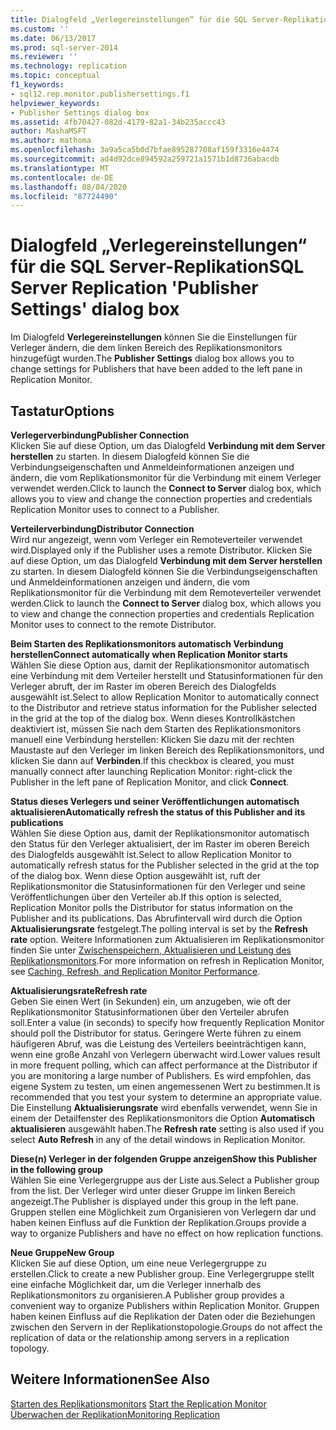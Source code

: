```yaml
---
title: Dialogfeld „Verlegereinstellungen“ für die SQL Server-Replikation | Microsoft-Dokumentation
ms.custom: ''
ms.date: 06/13/2017
ms.prod: sql-server-2014
ms.reviewer: ''
ms.technology: replication
ms.topic: conceptual
f1_keywords:
- sql12.rep.monitor.publishersettings.f1
helpviewer_keywords:
- Publisher Settings dialog box
ms.assetid: 4fb70427-082d-4179-82a1-34b235accc43
author: MashaMSFT
ms.author: mathoma
ms.openlocfilehash: 3a9a5ca5b0d7bfae895287708af159f3316e4474
ms.sourcegitcommit: ad4d92dce894592a259721a1571b1d8736abacdb
ms.translationtype: MT
ms.contentlocale: de-DE
ms.lasthandoff: 08/04/2020
ms.locfileid: "87724490"
---
```

# <a name="sql-server-replication-publisher-settings-dialog-box"></a><span data-ttu-id="f57c0-102">Dialogfeld „Verlegereinstellungen“ für die SQL Server-Replikation</span><span class="sxs-lookup"><span data-stu-id="f57c0-102">SQL Server Replication 'Publisher Settings' dialog box</span></span>
  <span data-ttu-id="f57c0-103">Im Dialogfeld **Verlegereinstellungen** können Sie die Einstellungen für Verleger ändern, die dem linken Bereich des Replikationsmonitors hinzugefügt wurden.</span><span class="sxs-lookup"><span data-stu-id="f57c0-103">The **Publisher Settings** dialog box allows you to change settings for Publishers that have been added to the left pane in Replication Monitor.</span></span>  
  
## <a name="options"></a><span data-ttu-id="f57c0-104">Tastatur</span><span class="sxs-lookup"><span data-stu-id="f57c0-104">Options</span></span>  
 <span data-ttu-id="f57c0-105">**Verlegerverbindung**</span><span class="sxs-lookup"><span data-stu-id="f57c0-105">**Publisher Connection**</span></span>  
 <span data-ttu-id="f57c0-106">Klicken Sie auf diese Option, um das Dialogfeld **Verbindung mit dem Server herstellen** zu starten. In diesem Dialogfeld können Sie die Verbindungseigenschaften und Anmeldeinformationen anzeigen und ändern, die vom Replikationsmonitor für die Verbindung mit einem Verleger verwendet werden.</span><span class="sxs-lookup"><span data-stu-id="f57c0-106">Click to launch the **Connect to Server** dialog box, which allows you to view and change the connection properties and credentials Replication Monitor uses to connect to a Publisher.</span></span>  
  
 <span data-ttu-id="f57c0-107">**Verteilerverbindung**</span><span class="sxs-lookup"><span data-stu-id="f57c0-107">**Distributor Connection**</span></span>  
 <span data-ttu-id="f57c0-108">Wird nur angezeigt, wenn vom Verleger ein Remoteverteiler verwendet wird.</span><span class="sxs-lookup"><span data-stu-id="f57c0-108">Displayed only if the Publisher uses a remote Distributor.</span></span> <span data-ttu-id="f57c0-109">Klicken Sie auf diese Option, um das Dialogfeld **Verbindung mit dem Server herstellen** zu starten. In diesem Dialogfeld können Sie die Verbindungseigenschaften und Anmeldeinformationen anzeigen und ändern, die vom Replikationsmonitor für die Verbindung mit dem Remoteverteiler verwendet werden.</span><span class="sxs-lookup"><span data-stu-id="f57c0-109">Click to launch the **Connect to Server** dialog box, which allows you to view and change the connection properties and credentials Replication Monitor uses to connect to the remote Distributor.</span></span>  
  
 <span data-ttu-id="f57c0-110">**Beim Starten des Replikationsmonitors automatisch Verbindung herstellen**</span><span class="sxs-lookup"><span data-stu-id="f57c0-110">**Connect automatically when Replication Monitor starts**</span></span>  
 <span data-ttu-id="f57c0-111">Wählen Sie diese Option aus, damit der Replikationsmonitor automatisch eine Verbindung mit dem Verteiler herstellt und Statusinformationen für den Verleger abruft, der im Raster im oberen Bereich des Dialogfelds ausgewählt ist.</span><span class="sxs-lookup"><span data-stu-id="f57c0-111">Select to allow Replication Monitor to automatically connect to the Distributor and retrieve status information for the Publisher selected in the grid at the top of the dialog box.</span></span> <span data-ttu-id="f57c0-112">Wenn dieses Kontrollkästchen deaktiviert ist, müssen Sie nach dem Starten des Replikationsmonitors manuell eine Verbindung herstellen: Klicken Sie dazu mit der rechten Maustaste auf den Verleger im linken Bereich des Replikationsmonitors, und klicken Sie dann auf **Verbinden**.</span><span class="sxs-lookup"><span data-stu-id="f57c0-112">If this checkbox is cleared, you must manually connect after launching Replication Monitor: right-click the Publisher in the left pane of Replication Monitor, and click **Connect**.</span></span>  
  
 <span data-ttu-id="f57c0-113">**Status dieses Verlegers und seiner Veröffentlichungen automatisch aktualisieren**</span><span class="sxs-lookup"><span data-stu-id="f57c0-113">**Automatically refresh the status of this Publisher and its publications**</span></span>  
 <span data-ttu-id="f57c0-114">Wählen Sie diese Option aus, damit der Replikationsmonitor automatisch den Status für den Verleger aktualisiert, der im Raster im oberen Bereich des Dialogfelds ausgewählt ist.</span><span class="sxs-lookup"><span data-stu-id="f57c0-114">Select to allow Replication Monitor to automatically refresh status for the Publisher selected in the grid at the top of the dialog box.</span></span> <span data-ttu-id="f57c0-115">Wenn diese Option ausgewählt ist, ruft der Replikationsmonitor die Statusinformationen für den Verleger und seine Veröffentlichungen über den Verteiler ab.</span><span class="sxs-lookup"><span data-stu-id="f57c0-115">If this option is selected, Replication Monitor polls the Distributor for status information on the Publisher and its publications.</span></span> <span data-ttu-id="f57c0-116">Das Abrufintervall wird durch die Option **Aktualisierungsrate** festgelegt.</span><span class="sxs-lookup"><span data-stu-id="f57c0-116">The polling interval is set by the **Refresh rate** option.</span></span> <span data-ttu-id="f57c0-117">Weitere Informationen zum Aktualisieren im Replikationsmonitor finden Sie unter [Zwischenspeichern, Aktualisieren und Leistung des Replikationsmonitors](monitor/caching-refresh-and-replication-monitor-performance.md).</span><span class="sxs-lookup"><span data-stu-id="f57c0-117">For more information on refresh in Replication Monitor, see [Caching, Refresh, and Replication Monitor Performance](monitor/caching-refresh-and-replication-monitor-performance.md).</span></span>  
  
 <span data-ttu-id="f57c0-118">**Aktualisierungsrate**</span><span class="sxs-lookup"><span data-stu-id="f57c0-118">**Refresh rate**</span></span>  
 <span data-ttu-id="f57c0-119">Geben Sie einen Wert (in Sekunden) ein, um anzugeben, wie oft der Replikationsmonitor Statusinformationen über den Verteiler abrufen soll.</span><span class="sxs-lookup"><span data-stu-id="f57c0-119">Enter a value (in seconds) to specify how frequently Replication Monitor should poll the Distributor for status.</span></span> <span data-ttu-id="f57c0-120">Geringere Werte führen zu einem häufigeren Abruf, was die Leistung des Verteilers beeinträchtigen kann, wenn eine große Anzahl von Verlegern überwacht wird.</span><span class="sxs-lookup"><span data-stu-id="f57c0-120">Lower values result in more frequent polling, which can affect performance at the Distributor if you are monitoring a large number of Publishers.</span></span> <span data-ttu-id="f57c0-121">Es wird empfohlen, das eigene System zu testen, um einen angemessenen Wert zu bestimmen.</span><span class="sxs-lookup"><span data-stu-id="f57c0-121">It is recommended that you test your system to determine an appropriate value.</span></span> <span data-ttu-id="f57c0-122">Die Einstellung **Aktualisierungsrate** wird ebenfalls verwendet, wenn Sie in einem der Detailfenster des Replikationsmonitors die Option **Automatisch aktualisieren** ausgewählt haben.</span><span class="sxs-lookup"><span data-stu-id="f57c0-122">The **Refresh rate** setting is also used if you select **Auto Refresh** in any of the detail windows in Replication Monitor.</span></span>  
  
 <span data-ttu-id="f57c0-123">**Diese(n) Verleger in der folgenden Gruppe anzeigen**</span><span class="sxs-lookup"><span data-stu-id="f57c0-123">**Show this Publisher in the following group**</span></span>  
 <span data-ttu-id="f57c0-124">Wählen Sie eine Verlegergruppe aus der Liste aus.</span><span class="sxs-lookup"><span data-stu-id="f57c0-124">Select a Publisher group from the list.</span></span> <span data-ttu-id="f57c0-125">Der Verleger wird unter dieser Gruppe im linken Bereich angezeigt.</span><span class="sxs-lookup"><span data-stu-id="f57c0-125">The Publisher is displayed under this group in the left pane.</span></span> <span data-ttu-id="f57c0-126">Gruppen stellen eine Möglichkeit zum Organisieren von Verlegern dar und haben keinen Einfluss auf die Funktion der Replikation.</span><span class="sxs-lookup"><span data-stu-id="f57c0-126">Groups provide a way to organize Publishers and have no effect on how replication functions.</span></span>  
  
 <span data-ttu-id="f57c0-127">**Neue Gruppe**</span><span class="sxs-lookup"><span data-stu-id="f57c0-127">**New Group**</span></span>  
 <span data-ttu-id="f57c0-128">Klicken Sie auf diese Option, um eine neue Verlegergruppe zu erstellen.</span><span class="sxs-lookup"><span data-stu-id="f57c0-128">Click to create a new Publisher group.</span></span> <span data-ttu-id="f57c0-129">Eine Verlegergruppe stellt eine einfache Möglichkeit dar, um die Verleger innerhalb des Replikationsmonitors zu organisieren.</span><span class="sxs-lookup"><span data-stu-id="f57c0-129">A Publisher group provides a convenient way to organize Publishers within Replication Monitor.</span></span> <span data-ttu-id="f57c0-130">Gruppen haben keinen Einfluss auf die Replikation der Daten oder die Beziehungen zwischen den Servern in der Replikationstopologie.</span><span class="sxs-lookup"><span data-stu-id="f57c0-130">Groups do not affect the replication of data or the relationship among servers in a replication topology.</span></span>  
  
## <a name="see-also"></a><span data-ttu-id="f57c0-131">Weitere Informationen</span><span class="sxs-lookup"><span data-stu-id="f57c0-131">See Also</span></span>  
 <span data-ttu-id="f57c0-132">[Starten des Replikationsmonitors](monitor/start-the-replication-monitor.md) </span><span class="sxs-lookup"><span data-stu-id="f57c0-132">[Start the Replication Monitor](monitor/start-the-replication-monitor.md) </span></span>  
 [<span data-ttu-id="f57c0-133">Überwachen der Replikation</span><span class="sxs-lookup"><span data-stu-id="f57c0-133">Monitoring Replication</span></span>](monitoring-replication.md)  
  
  
